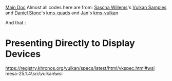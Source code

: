 [Main Doc](https://docs.vulkan.org/guide/latest/index.html)
Almost all codes here are from:
[Sascha Willems](https://www.saschawillems.de/)'s [Vulkan Samples](https://github.com/SaschaWillems/Vulkan)
    and
[Daniel Stone](https://fooishbar.org/about/)'s [kms-quads]( https://gitlab.freedesktop.org/daniels/kms-quads.git)
    and
[Jan](https://headscratch.net/about/)'s [kms-vulkan](https://github.com/nyorain/kms-vulkan.git)

And that :

# Presenting Directly to Display Devices
https://registry.khronos.org/vulkan/specs/latest/html/vkspec.html#wsi
mesa-25.1.4\src\vulkan\wsi
